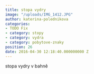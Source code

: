 ```yaml
---
title: stopa vydry
image: "/uploads/IMG_1412.JPG"
author: katerina-polednikova
categories:
- TODO Fix
- category: stopy
- category: vydra
- category: pobytove-znaky
position: 26
date: 2016-04-30 12:18:40.000000000 Z
---
```

stopa vydry v bahně

